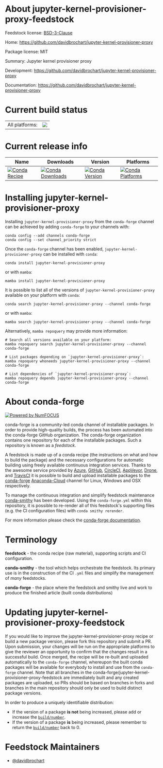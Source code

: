 About jupyter-kernel-provisioner-proxy-feedstock
================================================

Feedstock license: [BSD-3-Clause](https://github.com/conda-forge/jupyter-kernel-provisioner-proxy-feedstock/blob/main/LICENSE.txt)

Home: https://github.com/davidbrochart/jupyter-kernel-provisioner-proxy

Package license: MIT

Summary: Jupyter kernel provisioner proxy

Development: https://github.com/davidbrochart/jupyter-kernel-provisioner-proxy

Documentation: https://github.com/davidbrochart/jupyter-kernel-provisioner-proxy

Current build status
====================


<table><tr><td>All platforms:</td>
    <td>
      <a href="https://dev.azure.com/conda-forge/feedstock-builds/_build/latest?definitionId=19748&branchName=main">
        <img src="https://dev.azure.com/conda-forge/feedstock-builds/_apis/build/status/jupyter-kernel-provisioner-proxy-feedstock?branchName=main">
      </a>
    </td>
  </tr>
</table>

Current release info
====================

| Name | Downloads | Version | Platforms |
| --- | --- | --- | --- |
| [![Conda Recipe](https://img.shields.io/badge/recipe-jupyter--kernel--provisioner--proxy-green.svg)](https://anaconda.org/conda-forge/jupyter-kernel-provisioner-proxy) | [![Conda Downloads](https://img.shields.io/conda/dn/conda-forge/jupyter-kernel-provisioner-proxy.svg)](https://anaconda.org/conda-forge/jupyter-kernel-provisioner-proxy) | [![Conda Version](https://img.shields.io/conda/vn/conda-forge/jupyter-kernel-provisioner-proxy.svg)](https://anaconda.org/conda-forge/jupyter-kernel-provisioner-proxy) | [![Conda Platforms](https://img.shields.io/conda/pn/conda-forge/jupyter-kernel-provisioner-proxy.svg)](https://anaconda.org/conda-forge/jupyter-kernel-provisioner-proxy) |

Installing jupyter-kernel-provisioner-proxy
===========================================

Installing `jupyter-kernel-provisioner-proxy` from the `conda-forge` channel can be achieved by adding `conda-forge` to your channels with:

```
conda config --add channels conda-forge
conda config --set channel_priority strict
```

Once the `conda-forge` channel has been enabled, `jupyter-kernel-provisioner-proxy` can be installed with `conda`:

```
conda install jupyter-kernel-provisioner-proxy
```

or with `mamba`:

```
mamba install jupyter-kernel-provisioner-proxy
```

It is possible to list all of the versions of `jupyter-kernel-provisioner-proxy` available on your platform with `conda`:

```
conda search jupyter-kernel-provisioner-proxy --channel conda-forge
```

or with `mamba`:

```
mamba search jupyter-kernel-provisioner-proxy --channel conda-forge
```

Alternatively, `mamba repoquery` may provide more information:

```
# Search all versions available on your platform:
mamba repoquery search jupyter-kernel-provisioner-proxy --channel conda-forge

# List packages depending on `jupyter-kernel-provisioner-proxy`:
mamba repoquery whoneeds jupyter-kernel-provisioner-proxy --channel conda-forge

# List dependencies of `jupyter-kernel-provisioner-proxy`:
mamba repoquery depends jupyter-kernel-provisioner-proxy --channel conda-forge
```


About conda-forge
=================

[![Powered by
NumFOCUS](https://img.shields.io/badge/powered%20by-NumFOCUS-orange.svg?style=flat&colorA=E1523D&colorB=007D8A)](https://numfocus.org)

conda-forge is a community-led conda channel of installable packages.
In order to provide high-quality builds, the process has been automated into the
conda-forge GitHub organization. The conda-forge organization contains one repository
for each of the installable packages. Such a repository is known as a *feedstock*.

A feedstock is made up of a conda recipe (the instructions on what and how to build
the package) and the necessary configurations for automatic building using freely
available continuous integration services. Thanks to the awesome service provided by
[Azure](https://azure.microsoft.com/en-us/services/devops/), [GitHub](https://github.com/),
[CircleCI](https://circleci.com/), [AppVeyor](https://www.appveyor.com/),
[Drone](https://cloud.drone.io/welcome), and [TravisCI](https://travis-ci.com/)
it is possible to build and upload installable packages to the
[conda-forge](https://anaconda.org/conda-forge) [Anaconda-Cloud](https://anaconda.org/)
channel for Linux, Windows and OSX respectively.

To manage the continuous integration and simplify feedstock maintenance
[conda-smithy](https://github.com/conda-forge/conda-smithy) has been developed.
Using the ``conda-forge.yml`` within this repository, it is possible to re-render all of
this feedstock's supporting files (e.g. the CI configuration files) with ``conda smithy rerender``.

For more information please check the [conda-forge documentation](https://conda-forge.org/docs/).

Terminology
===========

**feedstock** - the conda recipe (raw material), supporting scripts and CI configuration.

**conda-smithy** - the tool which helps orchestrate the feedstock.
                   Its primary use is in the construction of the CI ``.yml`` files
                   and simplify the management of *many* feedstocks.

**conda-forge** - the place where the feedstock and smithy live and work to
                  produce the finished article (built conda distributions)


Updating jupyter-kernel-provisioner-proxy-feedstock
===================================================

If you would like to improve the jupyter-kernel-provisioner-proxy recipe or build a new
package version, please fork this repository and submit a PR. Upon submission,
your changes will be run on the appropriate platforms to give the reviewer an
opportunity to confirm that the changes result in a successful build. Once
merged, the recipe will be re-built and uploaded automatically to the
`conda-forge` channel, whereupon the built conda packages will be available for
everybody to install and use from the `conda-forge` channel.
Note that all branches in the conda-forge/jupyter-kernel-provisioner-proxy-feedstock are
immediately built and any created packages are uploaded, so PRs should be based
on branches in forks and branches in the main repository should only be used to
build distinct package versions.

In order to produce a uniquely identifiable distribution:
 * If the version of a package **is not** being increased, please add or increase
   the [``build/number``](https://docs.conda.io/projects/conda-build/en/latest/resources/define-metadata.html#build-number-and-string).
 * If the version of a package **is** being increased, please remember to return
   the [``build/number``](https://docs.conda.io/projects/conda-build/en/latest/resources/define-metadata.html#build-number-and-string)
   back to 0.

Feedstock Maintainers
=====================

* [@davidbrochart](https://github.com/davidbrochart/)

